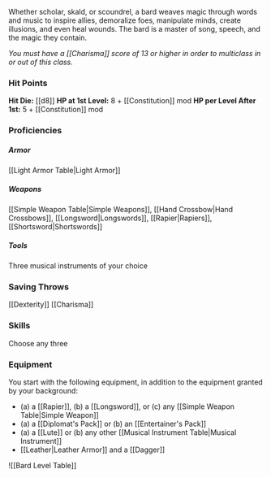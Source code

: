 Whether scholar, skald, or scoundrel, a bard weaves magic through words and music to inspire allies, demoralize foes, manipulate minds, create illusions, and even heal wounds. The bard is a master of song, speech, and the magic they contain.

_You must have a [[Charisma]] score of 13 or higher in order to multiclass in or out of this class._

### **Hit Points**
**Hit Die:** [[d8]]
**HP at 1st Level:** 8 + [[Constitution]] mod
**HP per Level After 1st:** 5 + [[Constitution]] mod

### **Proficiencies**
##### **Armor**
[[Light Armor Table|Light Armor]]
##### **Weapons**
[[Simple Weapon Table|Simple Weapons]], [[Hand Crossbow|Hand Crossbows]], [[Longsword|Longswords]], [[Rapier|Rapiers]], [[Shortsword|Shortswords]]
##### **Tools**
Three musical instruments of your choice

### **Saving Throws**
[[Dexterity]]
[[Charisma]]

### **Skills**
Choose any three

### **Equipment**
You start with the following equipment, in addition to the equipment granted by your background:
- (a) a [[Rapier]], (b) a [[Longsword]], or (c) any [[Simple Weapon Table|Simple Weapon]]
- (a) a [[Diplomat's Pack]] or (b) an [[Entertainer's Pack]]
- (a) a [[Lute]] or (b) any other [[Musical Instrument Table|Musical Instrument]]
- [[Leather|Leather Armor]] and a [[Dagger]]

![[Bard Level Table]]